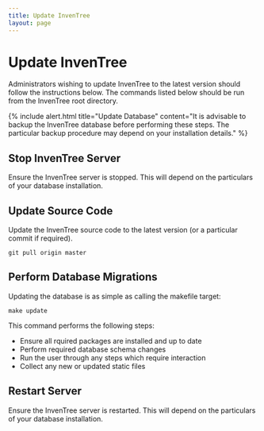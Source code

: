 ```yaml
---
title: Update InvenTree
layout: page
---
```


# Update InvenTree

Administrators wishing to update InvenTree to the latest version should follow the instructions below. The commands listed below should be run from the InvenTree root directory.

{% include alert.html title="Update Database" content="It is advisable to backup the InvenTree database before performing these steps. The particular backup procedure may depend on your installation details." %}

## Stop InvenTree Server

Ensure the InvenTree server is stopped. This will depend on the particulars of your database installation.

## Update Source Code

Update the InvenTree source code to the latest version (or a particular commit if required).

```
git pull origin master
```

## Perform Database Migrations

Updating the database is as simple as calling the makefile target:

```
make update
```

This command performs the following steps:

* Ensure all rquired packages are installed and up to date
* Perform required database schema changes
* Run the user through any steps which require interaction
* Collect any new or updated static files

## Restart Server

Ensure the InvenTree server is restarted. This will depend on the particulars of your database installation.
